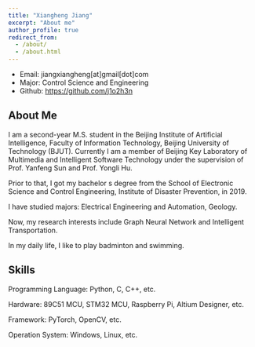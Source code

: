 ```yaml
---
title: "Xiangheng Jiang"
excerpt: "About me"
author_profile: true
redirect_from: 
  - /about/
  - /about.html
---
```


- Email: jiangxiangheng\[at]gmail\[dot]com
- Major: Control Science and Engineering
- Github: https://github.com/j1o2h3n



## About Me

I am a second-year M.S. student in the Beijing Institute of Artificial Intelligence, Faculty of Information Technology, Beijing University of Technology (BJUT). Currently I am a member of Beijing Key Laboratory of Multimedia and Intelligent Software Technology under the supervision of Prof. Yanfeng Sun and Prof. Yongli Hu.

Prior to that, I got my bachelor s degree from the School of Electronic Science and Control Engineering, Institute of Disaster Prevention, in 2019.

I have studied majors: Electrical Engineering and Automation, Geology.

Now, my research interests include Graph Neural Network and Intelligent Transportation.

In my daily life, I like to play badminton and swimming.


## Skills

Programming Language: Python, C, C++, etc.

Hardware: 89C51 MCU, STM32 MCU, Raspberry Pi, Altium Designer, etc.

Framework: PyTorch, OpenCV, etc.

Operation System: Windows, Linux, etc.
